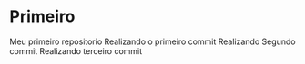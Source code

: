 # Primeiro
 Meu primeiro repositorio
 Realizando o primeiro commit
 Realizando Segundo commit
 Realizando terceiro commit
